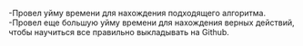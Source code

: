 -Провел уйму времени для нахождения подходящего алгоритма.
-Провел еще большую уйму времени для нахождения верных действий, чтобы научиться все правильно выкладывать на Github. 